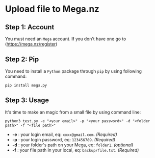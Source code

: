 # Upload file to Mega.nz
## Step 1: Account
You must need an `Mega` account. If you don't have one go to (https://mega.nz/register)

## Step 2: Pip
You need to install a `Python` package through `pip` by using following command:
```
pip install mega.py
```
## Step 3: Usage
It's time to make an magic from a small file by using command line:
```
python3 test.py -e "<your email>" -p "<your password>" -d "<folder path>" -f "<file path>"
```
- **-e** : your login email, eq: `xxxx@gmail.com`. *(Required)*
- **-p** : your login password, eq: `123456789`. *(Required)*
- **-d** : your folder's path on your Mega, eq: `folder1`. *(optional)*
- **-f** : your file path in your local, eq: `backup/file.txt`. *(Required)*
